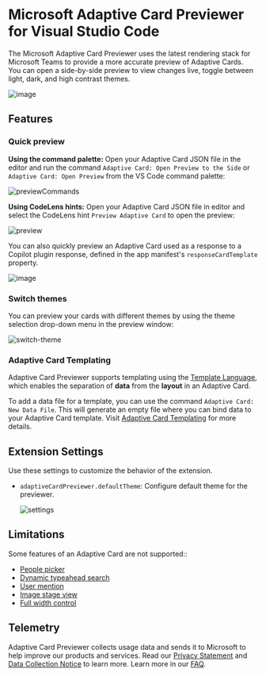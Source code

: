 # Microsoft Adaptive Card Previewer for Visual Studio Code

The Microsoft Adaptive Card Previewer uses the latest rendering stack for Microsoft Teams to provide a more accurate preview of Adaptive Cards. You can open a side-by-side preview to view changes live, toggle between light, dark, and high contrast themes.

![image](https://github.com/OfficeDev/acpreviewer/assets/1501196/e9ff722c-6ea3-4883-81d2-85329bb98ad3)

## Features

### Quick preview

**Using the command palette:** Open your Adaptive Card JSON file in the editor and run the command `Adaptive Card: Open Preview to the Side` or `Adaptive Card: Open Preview` from the VS Code command palette:

![previewCommands](https://github.com/OfficeDev/TeamsFx/assets/10163840/d9431473-c641-4de8-a81e-f4f972dc6be0)

**Using CodeLens hints:** Open your Adaptive Card JSON file in editor and select the CodeLens hint `Preview Adaptive Card` to open the preview:
  
![preview](https://github.com/OfficeDev/TeamsFx/assets/10163840/3e6bac96-3375-4922-9a77-2a649d837fd6)

You can also quickly preview an Adaptive Card used as a response to a Copilot plugin response, defined in the app manifest's `responseCardTemplate` property.

![image](https://github.com/OfficeDev/TeamsFx/assets/10163840/20e9f6b3-dd6d-430c-ab56-eaea37b02613)

### Switch themes

You can preview your cards with different themes by using the theme selection drop-down menu in the preview window:

![switch-theme](https://github.com/OfficeDev/TeamsFx/assets/10163840/40e30d72-e2b3-404e-8be6-2ed51fc873e5)

### Adaptive Card Templating

Adaptive Card Previewer supports templating using the [Template Language](https://learn.microsoft.com/adaptive-cards/templating/), which enables the separation of **data** from the **layout** in an Adaptive Card.

To add a data file for a template, you can use the command `Adaptive Card: New Data File`. This will generate an empty file where you can bind data to your Adaptive Card template. Visit [Adaptive Card Templating](https://learn.microsoft.com/en-us/adaptive-cards/templating/) for more details.

## Extension Settings

Use these settings to customize the behavior of the extension.

* `adaptiveCardPreviewer.defaultTheme`: Configure default theme for the previewer.

  ![settings](https://github.com/OfficeDev/TeamsFx/assets/10163840/70e13ca7-cab1-4a97-ade2-c7cbb9877ebe)

## Limitations
Some features of an Adaptive Card are not supported::
- [People picker](https://learn.microsoft.com/microsoftteams/platform/task-modules-and-cards/cards/people-picker)
- [Dynamic typeahead search](https://learn.microsoft.com/microsoftteams/platform/task-modules-and-cards/cards/dynamic-search)
- [User mention](https://learn.microsoft.com/microsoftteams/platform/task-modules-and-cards/cards/cards-format?tabs=adaptive-md%2Cdesktop%2Cconnector-html#sample-adaptive-card-with-a-mention)
- [Image stage view](https://learn.microsoft.com/microsoftteams/platform/task-modules-and-cards/cards/cards-format?tabs=adaptive-md%2Cdesktop%2Cconnector-html#stage-view-for-images-in-adaptive-cards)
- [Full width control](https://learn.microsoft.com/microsoftteams/platform/task-modules-and-cards/cards/cards-format?tabs=adaptive-md%2Cdesktop%2Cconnector-html#full-width-adaptive-card)

## Telemetry

Adaptive Card Previewer collects usage data and sends it to Microsoft to help improve our products and services. Read our [Privacy Statement](https://privacy.microsoft.com/privacystatement) and [Data Collection Notice](https://docs.opensource.microsoft.com/content/releasing/telemetry.html) to learn more. Learn more in our [FAQ](https://code.visualstudio.com/docs/supporting/faq#_how-to-disable-telemetry-reporting).
